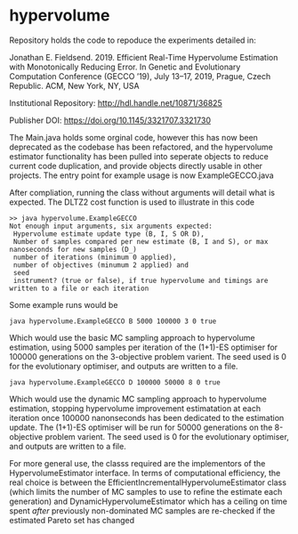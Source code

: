 # hypervolume


Repository holds the code to repoduce the experiments detailed in:


Jonathan E. Fieldsend. 2019. 
Efficient Real-Time Hypervolume Estimation with Monotonically Reducing Error. 
In Genetic and Evolutionary Computation Conference (GECCO ’19), 
July 13–17, 2019, Prague, Czech Republic. ACM, New York, NY, USA

Institutional Repository: http://hdl.handle.net/10871/36825

Publisher DOI: https://doi.org/10.1145/3321707.3321730

The Main.java holds some orginal code, however this has now been deprecated as the 
codebase has been refactored, and the hypervolume estimator functionality has been pulled 
into seperate objects to reduce current code duplication, and provide objects directly 
usable in other projects. The entry point for example usage is now ExampleGECCO.java

After compliation, running the class without arguments will detail what is expected. 
The DLTZ2 cost function is used to illustrate in this code

```
>> java hypervolume.ExampleGECCO 
Not enough input arguments, six arguments expected:
 Hypervolume estimate update type (B, I, S OR D),
 Number of samples compared per new estimate (B, I and S), or max nanoseconds for new samples (D_)
 number of iterations (minimum 0 applied),
 number of objectives (minumum 2 applied) and
 seed
 instrument? (true or false), if true hypervolume and timings are written to a file or each iteration
```

Some example runs would be 

```
java hypervolume.ExampleGECCO B 5000 100000 3 0 true
```

Which would use the basic MC sampling approach to hypervolume estimation, using 5000 samples 
per iteration of the (1+1)-ES optimiser for 100000 generations on the 3-objective problem 
varient. The seed used is 0 for the evolutionary optimiser, and outputs are written to a file.


```
java hypervolume.ExampleGECCO D 100000 50000 8 0 true
```

Which would use the dynamic MC sampling approach to hypervolume estimation, stopping
hypervolume improvement estimatation at each iteration once 100000 nanonseconds has been 
dedicated to the estimation update. The (1+1)-ES optimiser will be run for  50000 
generations on the 8-objective problem varient. The seed used is 0 for the evolutionary
optimiser, and outputs are written to a file.

For more general use, the classs required are the implementors of the 
HypervolumeEstimator interface. In terms of computational efficiency, the real choice
is between the EfficientIncrementalHypervolumeEstimator class (which limits the number 
of MC samples to use to refine the estimate each generation) and DynamicHypervolumeEstimator
which has a ceiling on time spent _after_ previously non-dominated MC samples are re-checked
if the estimated Pareto set has changed
